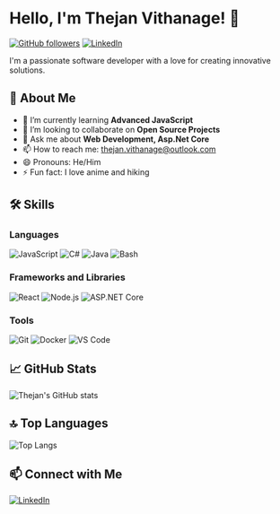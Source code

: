 # Hello, I'm Thejan Vithanage! 👋

[![GitHub followers](https://img.shields.io/github/followers/thejanv?label=Follow&style=social)](https://github.com/thejanv)
[![LinkedIn](https://img.shields.io/badge/LinkedIn-Connect-blue?style=social&logo=linkedin)](https://www.linkedin.com/in/thejanv)


I'm a passionate software developer with a love for creating innovative solutions.

## 🚀 About Me

- 🌱 I’m currently learning **Advanced JavaScript**
- 👯 I’m looking to collaborate on **Open Source Projects**
- 💬 Ask me about **Web Development, Asp.Net Core**
- 📫 How to reach me: [thejan.vithanage@outlook.com](mailto:thejan.vithanage@outlook.com)
- 😄 Pronouns: He/Him
- ⚡ Fun fact: I love anime and hiking

## 🛠️ Skills

### Languages
![JavaScript](https://img.shields.io/badge/JavaScript-F7DF1E?style=for-the-badge&logo=javascript&logoColor=black)
![C#](https://img.shields.io/badge/C%23-239120?style=for-the-badge&logo=csharp&logoColor=white)
![Java](https://img.shields.io/badge/Java-007396?style=for-the-badge&logo=java&logoColor=white)
![Bash](https://img.shields.io/badge/Bash-4EAA25?style=for-the-badge&logo=gnu-bash&logoColor=white)

### Frameworks and Libraries
![React](https://img.shields.io/badge/React-20232A?style=for-the-badge&logo=react&logoColor=61DAFB)
![Node.js](https://img.shields.io/badge/Node.js-339933?style=for-the-badge&logo=nodedotjs&logoColor=white)
![ASP.NET Core](https://img.shields.io/badge/ASP.NET%20Core-512BD4?style=for-the-badge&logo=dotnet&logoColor=white)

### Tools
![Git](https://img.shields.io/badge/Git-F05032?style=for-the-badge&logo=git&logoColor=white)
![Docker](https://img.shields.io/badge/Docker-2496ED?style=for-the-badge&logo=docker&logoColor=white)
![VS Code](https://img.shields.io/badge/VS%20Code-007ACC?style=for-the-badge&logo=visual-studio-code&logoColor=white)


## 📈 GitHub Stats


![Thejan's GitHub stats](https://github-readme-stats.vercel.app/api?username=thejanv&show_icons=true&theme=algolia)


## 🔝 Top Languages

![Top Langs](https://github-readme-stats.vercel.app/api/top-langs/?username=thejanv&layout=compact&theme=algolia)


## 📫 Connect with Me

[![LinkedIn](https://img.shields.io/badge/LinkedIn-Connect-blue?style=for-the-badge&logo=linkedin)](https://www.linkedin.com/in/thejanv)

